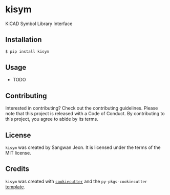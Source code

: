 # kisym

KiCAD Symbol Library Interface

## Installation

```bash
$ pip install kisym
```

## Usage

- TODO

## Contributing

Interested in contributing? Check out the contributing guidelines. Please note that this project is released with a Code of Conduct. By contributing to this project, you agree to abide by its terms.

## License

`kisym` was created by Sangwan Jeon. It is licensed under the terms of the MIT license.

## Credits

`kisym` was created with [`cookiecutter`](https://cookiecutter.readthedocs.io/en/latest/) and the `py-pkgs-cookiecutter` [template](https://github.com/py-pkgs/py-pkgs-cookiecutter).
